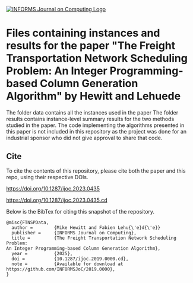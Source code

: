 [![INFORMS Journal on Computing Logo](https://INFORMSJoC.github.io/logos/INFORMS_Journal_on_Computing_Header.jpg)](https://pubsonline.informs.org/journal/ijoc)

# Files containing instances and results for the paper "The Freight Transportation Network Scheduling Problem: An Integer Programming-based Column Generation Algorithm" by Hewitt and Lehuede

The folder data contains all the instances used in the paper
The folder results contains instance-level summary results for the two methods studied in the paper.
The code implementing the algorithms presented in this paper is not included in this repository as the project was done for an industrial sponsor who did not give approval to share that code. 


## Cite

To cite the contents of this repository, please cite both the paper and this repo, using their respective DOIs.

https://doi.org/10.1287/ijoc.2023.0435

https://doi.org/10.1287/ijoc.2023.0435.cd

Below is the BibTex for citing this snapshot of the repository.

```
@misc{FTNSPData,
  author =        {Mike Hewitt and Fabien Lehu{\'e}d{\'e}}
  publisher =     {INFORMS Journal on Computing},
  title =         {The Freight Transportation Network Scheduling Problem:
An Integer Programming-based Column Generation Algorithm},
  year =          {2025},
  doi =           {10.1287/ijoc.2019.0000.cd},
  note =          {Available for download at https://github.com/INFORMSJoC/2019.0000},
}  
```

